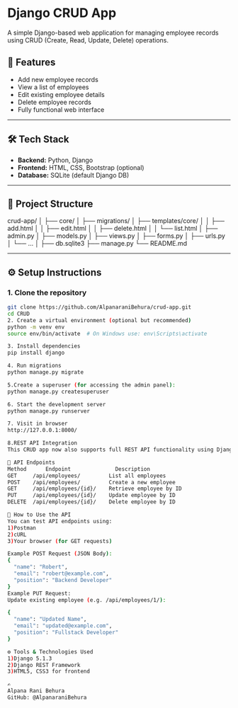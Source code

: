 # Django CRUD App

A simple Django-based web application for managing employee records using CRUD (Create, Read, Update, Delete) operations.

## 🚀 Features

- Add new employee records
- View a list of employees
- Edit existing employee details
- Delete employee records
- Fully functional web interface


---

## 🛠️ Tech Stack

- **Backend:** Python, Django
- **Frontend:** HTML, CSS, Bootstrap (optional)
- **Database:** SQLite (default Django DB)

---

## 📂 Project Structure

crud-app/
│
├── core/
│ ├── migrations/
│ ├── templates/core/
│ │ ├── add.html
│ │ ├── edit.html
│ │ ├── delete.html
│ │ └── list.html
│ ├── admin.py
│ ├── models.py
│ ├── views.py
│ ├── forms.py
│ ├── urls.py
│ └── ...
│
├── db.sqlite3
├── manage.py
└── README.md


---

## ⚙️ Setup Instructions

### 1. Clone the repository

```bash
git clone https://github.com/AlpanaraniBehura/crud-app.git
cd CRUD
2. Create a virtual environment (optional but recommended)
python -m venv env
source env/bin/activate  # On Windows use: env\Scripts\activate

3. Install dependencies
pip install django

4. Run migrations
python manage.py migrate

5.Create a superuser (for accessing the admin panel):
python manage.py createsuperuser

6. Start the development server
python manage.py runserver

7. Visit in browser
http://127.0.0.1:8000/

8.REST API Integration
This CRUD app now also supports full REST API functionality using Django REST Framework (DRF).

📁 API Endpoints
Method	    Endpoint	          Description
GET 	/api/employees/ 	    List all employees
POST	/api/employees/	        Create a new employee
GET	    /api/employees/{id}/	Retrieve employee by ID
PUT 	/api/employees/{id}/	Update employee by ID
DELETE  /api/employees/{id}/	Delete employee by ID

🔧 How to Use the API
You can test API endpoints using:
1)Postman
2)cURL
3)Your browser (for GET requests)

Example POST Request (JSON Body):
{
  "name": "Robert",
  "email": "robert@example.com",
  "position": "Backend Developer"
}
Example PUT Request:
Update existing employee (e.g. /api/employees/1/):

{
  "name": "Updated Name",
  "email": "updated@example.com",
  "position": "Fullstack Developer"
}

⚙️ Tools & Technologies Used
1)Django 5.1.3
2)Django REST Framework
3)HTML5, CSS3 for frontend

✍️
Alpana Rani Behura
GitHub: @AlpanaraniBehura
